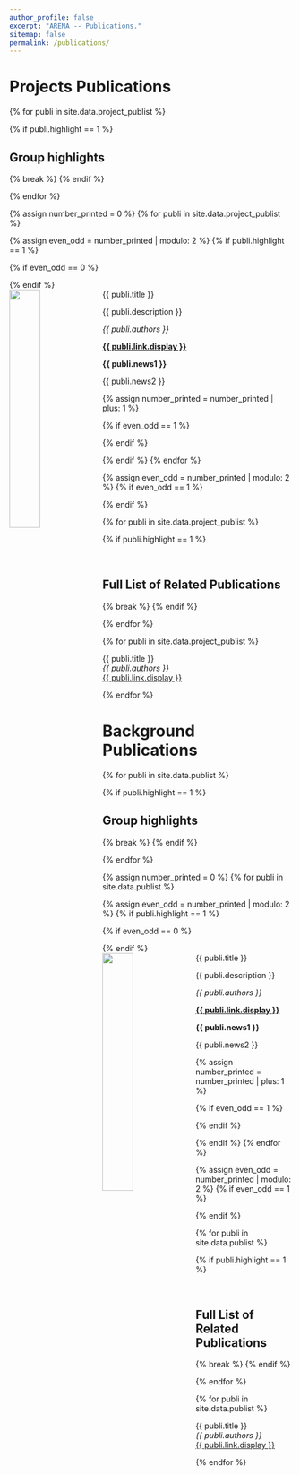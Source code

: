 ```yaml
---
author_profile: false
excerpt: "ARENA -- Publications."
sitemap: false
permalink: /publications/
---
```


# Projects Publications


{% for publi in site.data.project_publist %}

{% if publi.highlight == 1 %}
  <h2>Group highlights</h2>
  {% break %}
{% endif %}

{% endfor %}

<!-- show the highlighted publications -->

{% assign number_printed = 0 %}
{% for publi in site.data.project_publist %}

{% assign even_odd = number_printed | modulo: 2 %}
{% if publi.highlight == 1 %}

{% if even_odd == 0 %}
<div class="row">
{% endif %}

<div class="col-sm-6 clearfix">
 <div class="well">
  <pubtit>{{ publi.title }}</pubtit>
  <img src="{{ site.url }}{{ site.baseurl }}/images/pubpic/{{ publi.image }}" class="img-responsive" width="33%" style="float: left" />
  <p>{{ publi.description }}</p>
  <p><em>{{ publi.authors }}</em></p>
  <p><strong><a href="{{ publi.link.url }}">{{ publi.link.display }}</a></strong></p>
  <p class="text-danger"><strong> {{ publi.news1 }}</strong></p>
  <p> {{ publi.news2 }}</p>
 </div>
</div>

{% assign number_printed = number_printed | plus: 1 %}

{% if even_odd == 1 %}
</div>
{% endif %}

{% endif %}
{% endfor %}

{% assign even_odd = number_printed | modulo: 2 %}
{% if even_odd == 1 %}
</div>
{% endif %}


<!-- add space between the sections and add the subsection title if any are highlighted (otherwise no title, as just one "publications" section) -->

{% for publi in site.data.project_publist %}

{% if publi.highlight == 1 %}
  <p> &nbsp; </p>
  <h2>Full List of Related Publications</h2>
  {% break %}
{% endif %}

{% endfor %}

<!-- full list of publications (highlighted and unhighlighted) -->

{% for publi in site.data.project_publist %}

  {{ publi.title }} <br />
  <em>{{ publi.authors }} </em><br /><a href="{{ publi.link.url }}">{{ publi.link.display }}</a>

{% endfor %}



# Background Publications

<!-- only show highlighted publications title if any publications are selected to be highlighted -->

{% for publi in site.data.publist %}

{% if publi.highlight == 1 %}
  <h2>Group highlights</h2>
  {% break %}
{% endif %}

{% endfor %}

<!-- show the highlighted publications -->

{% assign number_printed = 0 %}
{% for publi in site.data.publist %}

{% assign even_odd = number_printed | modulo: 2 %}
{% if publi.highlight == 1 %}

{% if even_odd == 0 %}
<div class="row">
{% endif %}

<div class="col-sm-6 clearfix">
 <div class="well">
  <pubtit>{{ publi.title }}</pubtit>
  <img src="{{ site.url }}{{ site.baseurl }}/images/pubpic/{{ publi.image }}" class="img-responsive" width="33%" style="float: left" />
  <p>{{ publi.description }}</p>
  <p><em>{{ publi.authors }}</em></p>
  <p><strong><a href="{{ publi.link.url }}">{{ publi.link.display }}</a></strong></p>
  <p class="text-danger"><strong> {{ publi.news1 }}</strong></p>
  <p> {{ publi.news2 }}</p>
 </div>
</div>

{% assign number_printed = number_printed | plus: 1 %}

{% if even_odd == 1 %}
</div>
{% endif %}

{% endif %}
{% endfor %}

{% assign even_odd = number_printed | modulo: 2 %}
{% if even_odd == 1 %}
</div>
{% endif %}


<!-- add space between the sections and add the subsection title if any are highlighted (otherwise no title, as just one "publications" section) -->

{% for publi in site.data.publist %}

{% if publi.highlight == 1 %}
  <p> &nbsp; </p>
  <h2>Full List of Related Publications</h2>
  {% break %}
{% endif %}

{% endfor %}

<!-- full list of publications (highlighted and unhighlighted) -->

{% for publi in site.data.publist %}

  {{ publi.title }} <br />
  <em>{{ publi.authors }} </em><br /><a href="{{ publi.link.url }}">{{ publi.link.display }}</a>

{% endfor %}

<p> &nbsp; </p>
